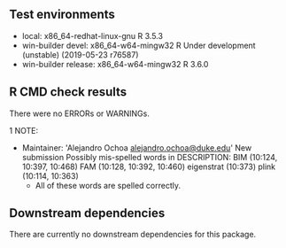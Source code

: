## Test environments
* local: x86_64-redhat-linux-gnu R 3.5.3
* win-builder devel: x86_64-w64-mingw32 R Under development (unstable) (2019-05-23 r76587)
* win-builder release: x86_64-w64-mingw32 R 3.6.0

## R CMD check results
There were no ERRORs or WARNINGs.

1 NOTE:

- Maintainer: 'Alejandro Ochoa <alejandro.ochoa@duke.edu>'
  New submission
  Possibly mis-spelled words in DESCRIPTION:
    BIM (10:124, 10:397, 10:468)
    FAM (10:128, 10:392, 10:460)
    eigenstrat (10:373)
    plink (10:114, 10:363)
  - All of these words are spelled correctly.

## Downstream dependencies
There are currently no downstream dependencies for this package.
